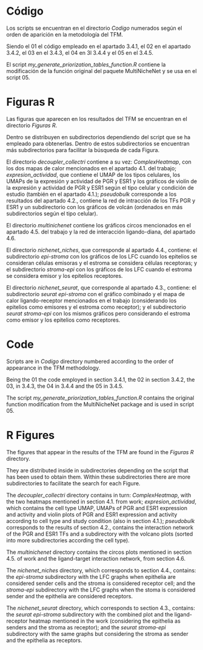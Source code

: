 # Código
Los scripts se encuentran en el directorio *Codigo* numerados según el orden de aparición en la metodología del TFM.

Siendo el 01 el código empleado en el apartado 3.4.1, el 02 en el apartado 3.4.2, el 03 en el 3.4.3, el 04 en 3l 3.4.4 y el 05 en el 3.4.5.

El script *my_generate_priorization_tables_function.R* contiene la modificación de la función original del paquete MultiNicheNet y se usa en el script 05.
# Figuras R
Las figuras que aparecen en los resultados del TFM se encuentran en el directorio *Figuras R*.

Dentro se distribuyen en subdirectorios dependiendo del script que se ha empleado para obtenerlas. Dentro de estos subdirectorios se encuentran más subdirectorios para facilitar la búsqueda de cada Figura.

El directorio *decoupler_collectri* contiene a su vez: *ComplexHeatmap*, con los dos mapas de calor mencionados en el apartado 4.1. del trabajo; *expresion_actividad*, que contiene el UMAP de los tipos celulares, los UMAPs de la expresión y actividad de PGR y ESR1 y los gráficos de violín de la expresión y actividad de PGR y ESR1 según el tipo celular y condición de estudio (también en el apartado 4.1.); *pseudobulk* corresponde a los resultados del apartado 4.2., contiene la red de intracción de los TFs PGR y ESR1 y un subdirectorio con los gráficos de volcán (ordenados en más subdirectorios según el tipo celular).

El directorio *multinichenet* contiene los gráficos circos mencionados en el apartado 4.5. del trabajo y la red de interacción ligando-diana, del apartado 4.6.

El directorio *nichenet_niches*, que corresponde al apartado 4.4., contiene: el subdirectorio *epi-stroma* con los gráficos de los LFC cuando los epitelios se consideran células emisoras y el estroma se considera células receptoras; y el subdirectorio *stroma-epi* con los gráficos de los LFC cuando el estroma se considera emisor y los epitelios receptores.

El directorio *nichenet_seurat*, que corresponde al apartado 4.3., contiene: el subdirectorio *seurat epi-stroma* con el gráfico combinado y el mapa de calor ligando-receptor mencionados en el trabajo (considerando los epitelios como emisores y el estroma como receptor); y el subdirectorio *seurat stroma-epi* con los mismos gráficos pero considerando el estroma como emisor y los epitelios como receptores. 

# Code
Scripts are in *Codigo* directory numbered according to the order of appearance in the TFM methodology.

Being the 01 the code employed in section 3.4.1, the 02 in section 3.4.2, the 03, in 3.4.3, the 04 in 3.4.4 and the 05 in 3.4.5.

The script *my_generate_priorization_tables_function.R* contains the original function modification from the MultiNicheNet package and is used in script 05.
# R Figures
The figures that appear in the results of the TFM are found in the *Figuras R* directory.

They are distributed inside in subdirectories depending on the script that has been used to obtain them. Within these subdirectories there are more subdirectories to facilitate the search for each Figure.

The *decoupler_collectri* directory contains in turn: *ComplexHeatmap*, with the two heatmaps mentioned in section 4.1. from work; *expresion_actividad*, which contains the cell type UMAP, UMAPs of PGR and ESR1 expression and activity and violin plots of PGR and ESR1 expression and activity according to cell type and study condition (also in section 4.1.); *pseudobulk* corresponds to the results of section 4.2., contains the interaction network of the PGR and ESR1 TFs and a subdirectory with the volcano plots (sorted into more subdirectories according the cell type).

The *multinichenet* directory contains the circos plots mentioned in section 4.5. of work and the ligand-target interaction network, from section 4.6.

The *nichenet_niches* directory, which corresponds to section 4.4., contains: the *epi-stroma* subdirectory with the LFC graphs when epithelia are considered sender cells and the stroma is considered receptor cell; and the *stroma-epi* subdirectory with the LFC graphs when the stoma is considered sender and the epithelia are considered receptors.

The *nichenet_seurat* directory, which corresponds to section 4.3., contains: the *seurat epi-stroma* subdirectory with the combined plot and the ligand-receptor heatmap mentioned in the work (considering the epithelia as senders and the stroma as receptor); and the *seurat stroma-epi* subdirectory with the same graphs but considering the stroma as sender and the epithelia as receptors.
